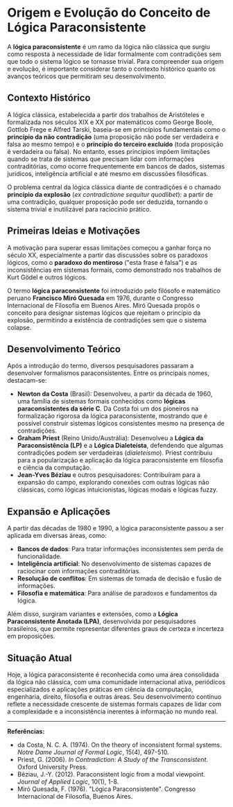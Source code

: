 
# Origem e Evolução do Conceito de Lógica Paraconsistente

A **lógica paraconsistente** é um ramo da lógica não clássica que surgiu como resposta à necessidade de lidar formalmente com contradições sem que todo o sistema lógico se tornasse trivial. Para compreender sua origem e evolução, é importante considerar tanto o contexto histórico quanto os avanços teóricos que permitiram seu desenvolvimento.

## Contexto Histórico

A lógica clássica, estabelecida a partir dos trabalhos de Aristóteles e formalizada nos séculos XIX e XX por matemáticos como George Boole, Gottlob Frege e Alfred Tarski, baseia-se em princípios fundamentais como o **princípio da não contradição** (uma proposição não pode ser verdadeira e falsa ao mesmo tempo) e o **princípio do terceiro excluído** (toda proposição é verdadeira ou falsa). No entanto, esses princípios impõem limitações quando se trata de sistemas que precisam lidar com informações contraditórias, como ocorre frequentemente em bancos de dados, sistemas jurídicos, inteligência artificial e até mesmo em discussões filosóficas.

O problema central da lógica clássica diante de contradições é o chamado **princípio da explosão** (*ex contradictione sequitur quodlibet*): a partir de uma contradição, qualquer proposição pode ser deduzida, tornando o sistema trivial e inutilizável para raciocínio prático.

## Primeiras Ideias e Motivações

A motivação para superar essas limitações começou a ganhar força no século XX, especialmente a partir das discussões sobre os paradoxos lógicos, como o **paradoxo do mentiroso** ("esta frase é falsa") e as inconsistências em sistemas formais, como demonstrado nos trabalhos de Kurt Gödel e outros lógicos.

O termo **lógica paraconsistente** foi introduzido pelo filósofo e matemático peruano **Francisco Miró Quesada** em 1976, durante o Congresso Internacional de Filosofia em Buenos Aires. Miró Quesada propôs o conceito para designar sistemas lógicos que rejeitam o princípio da explosão, permitindo a existência de contradições sem que o sistema colapse.

## Desenvolvimento Teórico

Após a introdução do termo, diversos pesquisadores passaram a desenvolver formalismos paraconsistentes. Entre os principais nomes, destacam-se:

- **Newton da Costa** (Brasil): Desenvolveu, a partir da década de 1960, uma família de sistemas formais conhecidos como **lógicas paraconsistentes da série C**. Da Costa foi um dos pioneiros na formalização rigorosa da lógica paraconsistente, mostrando que é possível construir sistemas lógicos consistentes mesmo na presença de contradições.
- **Graham Priest** (Reino Unido/Austrália): Desenvolveu a **Lógica da Paraconsistência (LP)** e a **Lógica Dialeteísta**, defendendo que algumas contradições podem ser verdadeiras (*dialeteísmo*). Priest contribuiu para a popularização e aplicação da lógica paraconsistente em filosofia e ciência da computação.
- **Jean-Yves Béziau** e outros pesquisadores: Contribuíram para a expansão do campo, explorando conexões com outras lógicas não clássicas, como lógicas intuicionistas, lógicas modais e lógicas fuzzy.

## Expansão e Aplicações

A partir das décadas de 1980 e 1990, a lógica paraconsistente passou a ser aplicada em diversas áreas, como:

- **Bancos de dados**: Para tratar informações inconsistentes sem perda de funcionalidade.
- **Inteligência artificial**: No desenvolvimento de sistemas capazes de raciocinar com informações contraditórias.
- **Resolução de conflitos**: Em sistemas de tomada de decisão e fusão de informações.
- **Filosofia e matemática**: Para análise de paradoxos e fundamentos da lógica.

Além disso, surgiram variantes e extensões, como a **Lógica Paraconsistente Anotada (LPA)**, desenvolvida por pesquisadores brasileiros, que permite representar diferentes graus de certeza e incerteza em proposições.

## Situação Atual

Hoje, a lógica paraconsistente é reconhecida como uma área consolidada da lógica não clássica, com uma comunidade internacional ativa, periódicos especializados e aplicações práticas em ciência da computação, engenharia, direito, filosofia e outras áreas. Seu desenvolvimento contínuo reflete a necessidade crescente de sistemas formais capazes de lidar com a complexidade e a inconsistência inerentes à informação no mundo real.

---

**Referências:**

- da Costa, N. C. A. (1974). On the theory of inconsistent formal systems. *Notre Dame Journal of Formal Logic*, 15(4), 497-510.
- Priest, G. (2006). *In Contradiction: A Study of the Transconsistent*. Oxford University Press.
- Béziau, J.-Y. (2012). Paraconsistent logic from a modal viewpoint. *Journal of Applied Logic*, 10(1), 1-8.
- Miró Quesada, F. (1976). "Lógica Paraconsistente". Congresso Internacional de Filosofia, Buenos Aires.

```
